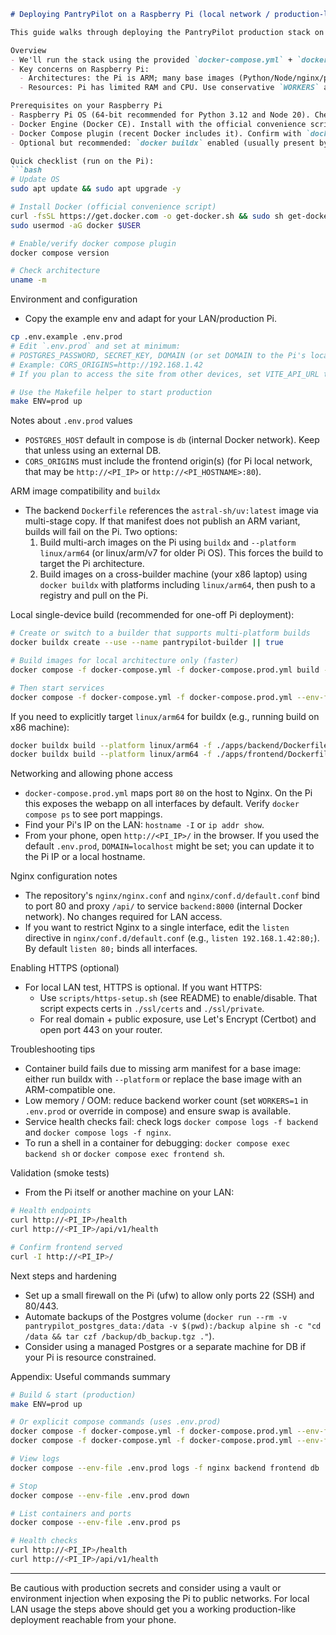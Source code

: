 ```markdown
# Deploying PantryPilot on a Raspberry Pi (local network / production-like)

This guide walks through deploying the PantryPilot production stack on a Raspberry Pi (ARM64/ARMv7) using Docker Engine and Docker Compose, with Nginx as the reverse proxy so the app is reachable from other devices on your LAN (phone, laptop, etc.).

Overview
- We'll run the stack using the provided `docker-compose.yml` + `docker-compose.prod.yml` (the repository's `Makefile` has shortcuts).
- Key concerns on Raspberry Pi:
  - Architectures: the Pi is ARM; many base images (Python/Node/nginx/postgres) have ARM builds, but third-party base layers (ghcr images like `astral-sh/uv`) may not be multi-arch. If a binary image is not available for ARM, build the image locally for ARM using Docker Buildx.
  - Resources: Pi has limited RAM and CPU. Use conservative `WORKERS` and enable swap if needed.

Prerequisites on your Raspberry Pi
- Raspberry Pi OS (64-bit recommended for Python 3.12 and Node 20). Check with `uname -m` (should report `aarch64` for 64-bit).
- Docker Engine (Docker CE). Install with the official convenience script or your package manager.
- Docker Compose plugin (recent Docker includes it). Confirm with `docker compose version`.
- Optional but recommended: `docker buildx` enabled (usually present by default). Confirm with `docker buildx version`.

Quick checklist (run on the Pi):
```bash
# Update OS
sudo apt update && sudo apt upgrade -y

# Install Docker (official convenience script)
curl -fsSL https://get.docker.com -o get-docker.sh && sudo sh get-docker.sh
sudo usermod -aG docker $USER

# Enable/verify docker compose plugin
docker compose version

# Check architecture
uname -m
```

Environment and configuration
- Copy the example env and adapt for your LAN/production Pi.

```bash
cp .env.example .env.prod
# Edit `.env.prod` and set at minimum:
# POSTGRES_PASSWORD, SECRET_KEY, DOMAIN (or set DOMAIN to the Pi's local IP), CORS_ORIGINS
# Example: CORS_ORIGINS=http://192.168.1.42
# If you plan to access the site from other devices, set VITE_API_URL to http://<PI_IP>:80

# Use the Makefile helper to start production
make ENV=prod up
```

Notes about `.env.prod` values
- `POSTGRES_HOST` default in compose is `db` (internal Docker network). Keep that unless using an external DB.
- `CORS_ORIGINS` must include the frontend origin(s) (for Pi local network, that may be `http://<PI_IP>` or `http://<PI_HOSTNAME>:80`).

ARM image compatibility and `buildx`
- The backend `Dockerfile` references the `astral-sh/uv:latest` image via multi-stage copy. If that manifest does not publish an ARM variant, builds will fail on the Pi. Two options:
  1. Build multi-arch images on the Pi using `buildx` and `--platform linux/arm64` (or linux/arm/v7 for older Pi OS). This forces the build to target the Pi architecture.
  2. Build images on a cross-builder machine (your x86 laptop) using `docker buildx` with platforms including `linux/arm64`, then push to a registry and pull on the Pi.

Local single-device build (recommended for one-off Pi deployment):
```bash
# Create or switch to a builder that supports multi-platform builds
docker buildx create --use --name pantrypilot-builder || true

# Build images for local architecture only (faster)
docker compose -f docker-compose.yml -f docker-compose.prod.yml build --no-cache

# Then start services
docker compose -f docker-compose.yml -f docker-compose.prod.yml --env-file .env.prod up -d
```

If you need to explicitly target `linux/arm64` for buildx (e.g., running build on x86 machine):
```bash
docker buildx build --platform linux/arm64 -f ./apps/backend/Dockerfile -t pantrypilot_backend:prod ./apps/backend --load
docker buildx build --platform linux/arm64 -f ./apps/frontend/Dockerfile -t pantrypilot_frontend:prod ./apps/frontend --load
```

Networking and allowing phone access
- `docker-compose.prod.yml` maps port `80` on the host to Nginx. On the Pi this exposes the webapp on all interfaces by default. Verify `docker compose ps` to see port mappings.
- Find your Pi's IP on the LAN: `hostname -I` or `ip addr show`.
- From your phone, open `http://<PI_IP>/` in the browser. If you used the default `.env.prod`, `DOMAIN=localhost` might be set; you can update it to the Pi IP or a local hostname.

Nginx configuration notes
- The repository's `nginx/nginx.conf` and `nginx/conf.d/default.conf` bind to port 80 and proxy `/api/` to service `backend:8000` (internal Docker network). No changes required for LAN access.
- If you want to restrict Nginx to a single interface, edit the `listen` directive in `nginx/conf.d/default.conf` (e.g., `listen 192.168.1.42:80;`). By default `listen 80;` binds all interfaces.

Enabling HTTPS (optional)
- For local LAN test, HTTPS is optional. If you want HTTPS:
  - Use `scripts/https-setup.sh` (see README) to enable/disable. That script expects certs in `./ssl/certs` and `./ssl/private`.
  - For real domain + public exposure, use Let's Encrypt (Certbot) and open port 443 on your router.

Troubleshooting tips
- Container build fails due to missing arm manifest for a base image: either run buildx with `--platform` or replace the base image with an ARM-compatible one.
- Low memory / OOM: reduce backend worker count (set `WORKERS=1` in `.env.prod` or override in compose) and ensure swap is available.
- Service health checks fail: check logs `docker compose logs -f backend` and `docker compose logs -f nginx`.
- To run a shell in a container for debugging: `docker compose exec backend sh` or `docker compose exec frontend sh`.

Validation (smoke tests)
- From the Pi itself or another machine on your LAN:
```bash
# Health endpoints
curl http://<PI_IP>/health
curl http://<PI_IP>/api/v1/health

# Confirm frontend served
curl -I http://<PI_IP>/
```

Next steps and hardening
- Set up a small firewall on the Pi (ufw) to allow only ports 22 (SSH) and 80/443.
- Automate backups of the Postgres volume (`docker run --rm -v pantrypilot_postgres_data:/data -v $(pwd):/backup alpine sh -c "cd /data && tar czf /backup/db_backup.tgz ."`).
- Consider using a managed Postgres or a separate machine for DB if your Pi is resource constrained.

Appendix: Useful commands summary
```bash
# Build & start (production)
make ENV=prod up

# Or explicit compose commands (uses .env.prod)
docker compose -f docker-compose.yml -f docker-compose.prod.yml --env-file .env.prod build --no-cache
docker compose -f docker-compose.yml -f docker-compose.prod.yml --env-file .env.prod up -d

# View logs
docker compose --env-file .env.prod logs -f nginx backend frontend db

# Stop
docker compose --env-file .env.prod down

# List containers and ports
docker compose --env-file .env.prod ps

# Health checks
curl http://<PI_IP>/health
curl http://<PI_IP>/api/v1/health
```

---
Be cautious with production secrets and consider using a vault or environment injection when exposing the Pi to public networks. For local LAN usage the steps above should get you a working production-like deployment reachable from your phone.
```
